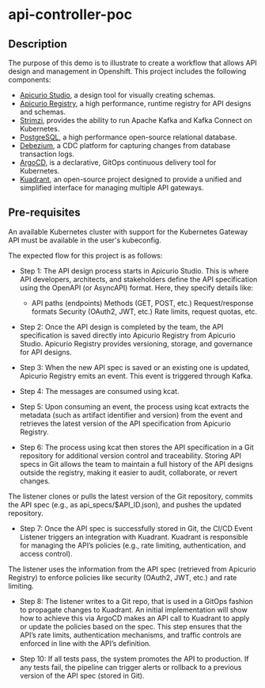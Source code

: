 # api-controller-poc

## Description

The purpose of this demo is to illustrate to create a workflow that allows API design and management in Openshift.
This project includes the following components:

* [Apicurio Studio](https://github.com/apicurio/apicurio-studio), a design tool for visually creating schemas.
* [Apicurio Registry](https://github.com/apicurio/apicurio-registry), a high performance, runtime registry for API designs and schemas.
* [Strimzi](https://github.com/strimzi), provides the ability to run Apache Kafka and Kafka Connect on Kubernetes.
* [PostgreSQL](https://github.com/postgres/postgres), a high performance open-source relational database.
* [Debezium](https://github.com/debezium/debezium/), a CDC platform for capturing changes from database transaction logs.
* [ArgoCD](https://github.com/argoproj/argo-cd), is a declarative, GitOps continuous delivery tool for Kubernetes.
* [Kuadrant](https://github.com/Kuadrant), an open-source project designed to provide a unified and simplified interface for managing multiple API gateways.

## Pre-requisites

An available Kubernetes cluster with support for the Kubernetes Gateway API must be available in the user's kubeconfig.

The expected flow for this project is as follows:

* Step 1: The API design process starts in Apicurio Studio. This is where API developers, architects, and stakeholders define the API specification using the OpenAPI (or AsyncAPI) format. Here, they specify details like:
  * API paths (endpoints)
Methods (GET, POST, etc.)
Request/response formats
Security (OAuth2, JWT, etc.)
Rate limits, request quotas, etc.

* Step 2: Once the API design is completed by the team, the API specification is saved directly into Apicurio Registry from Apicurio Studio. Apicurio Registry provides versioning, storage, and governance for API designs.

* Step 3: When the new API spec is saved or an existing one is updated, Apicurio Registry emits an event. This event is triggered through Kafka.

* Step 4: The messages are consumed using kcat.

* Step 5: Upon consuming an event, the process using kcat extracts the metadata (such as artifact identifier and version) from the event and retrieves the latest version of the API specification from Apicurio Registry.

* Step 6: The process using kcat then stores the API specification in a Git repository for additional version control and traceability. Storing API specs in Git allows the team to maintain a full history of the API designs outside the registry, making it easier to audit, collaborate, or revert changes.

The listener clones or pulls the latest version of the Git repository, commits the API spec (e.g., as api_specs/$API_ID.json), and pushes the updated repository.

* Step 7: Once the API spec is successfully stored in Git, the CI/CD Event Listener triggers an integration with Kuadrant. Kuadrant is responsible for managing the API’s policies (e.g., rate limiting, authentication, and access control).

The listener uses the information from the API spec (retrieved from Apicurio Registry) to enforce policies like security (OAuth2, JWT, etc.) and rate limiting.

* Step 8: The listener writes to a Git repo, that is used in a GitOps fashion to propagate changes to Kuadrant. An initial implementation will show how to achieve this via ArgoCD makes an API call to Kuadrant to apply or update the policies based on the spec. This step ensures that the API’s rate limits, authentication mechanisms, and traffic controls are enforced in line with the API’s definition.

* Step 10: If all tests pass, the system promotes the API to production. If any tests fail, the pipeline can trigger alerts or rollback to a previous version of the API spec (stored in Git).